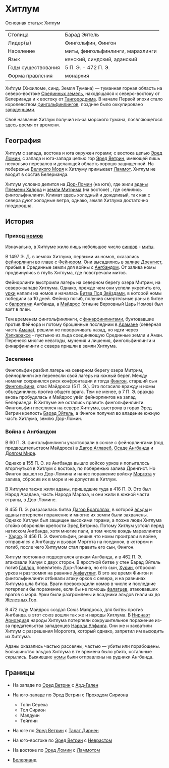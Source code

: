 # Хитлум

Основная статья: Хитлум

|                   |                                   |
|-------------------|-----------------------------------|
|Столица            |Барад Эйтель                       |
|Лидер(ы)           |Фингольфин, Фингон                 |
|Население          |миты, фингольфинлинги, марахлинги  |
|Язык	            |кенский, синдский, аданский        |
|Годы существования |5 П. Э. - 472 П. Э.                |
|Форма правления    |монархия                           |

Хи́тлум (Хизиломе, синд. Земля Тумана) — туманная горная область на
северо-востоке [Срединных земель](Срединные%20Земли.md), находящаяся к
северо-востоку от Белерианда и к востоку от [Тангородрима](Тангородрим.md). В
начале Первой эпохи стало королевством
[фингольфинлингов](Народы/фингольфинлинги.md), позднее было оккупировано
[западенцами](Народы/западенцы.md).

Своё название Хитлум получил из-за морского тумана, появляющегося здесь время
от времени. 

## География

Хитлум с запада, востока и юга окружен горами; с востока цепью
[Эред Ломин](Эред%20Ломин.md), с запада и юга-запада цепью гор
[Эред Ветрин](Эред%20Ветрин.md), имеющей лишь несколько перевалов и делающей
область хорошо защищенной. На побережье [Великого Моря](Великое%20Море.md) к
Хитлуму примыкает [Ламмот](Ламмот.md). Хитлум не входит в состав Белерианда.
 
Хитлум условно делится на [Дор-Ломин](Дор-Ломин.md) (на юге), где жили
[аданы](Народы/аданы.md) [Племени Хадора](Народы/хадорлинги.md) и
[земли Митрима](Митрим.md) (на востоке) , где селились фингольфинлинги. Климат
здесь холодный и дождливый, так как с севера дуют холодные ветра, однако, земля
Хитлума достаточно плодородна.

## История

### Приход [номов](Народы/номы.md)

Изначально, в Хитлуме жило лишь небольшое число [синдов](Народы/синды.md) -
[миты](Народы/миты.md).

В 1497 Э. Д. в землях Хитлума, первыми из номов, оказались
[фейнорлинги](Народы/фейнорлинги.md) во главе с [Фейнором](Личности/Фейнор.md).
Они высадились в [заливе Дренгист](Дренгист.md), прибыв в Срединные земли
для войны с [Ангбандом](Ангбанд.md). От залива номы продвинулись в глубь
Хитлума, где повстречали митов.

Фейнорлинги выстроили лагерь на северном берегу озера Митрим, на северо-западе
Хитлума. Однако, прежде чем они успели укрепить его, [урки](Народы/урки.md)
напали на номов и началась [Битва Под Звёздами](Войны/Первая%20Война.md), в
которой номы победили за 10 дней. Фейнор погиб, получив смертельные раны в
битве с [балрогами](Народы/балроги.md) Ангбанда, а
[Майдрос](Личности/Майдрос.md) (отныне Верховный Царь Номов) был взят в плен.

Тем временем фингольфинлинги, с [финарфинлингами](Народы/финарфинлинги.md),
бунтовавшие против Фейнора и потому брошенные последним в [Арамане](../../Анкором/Араман.md)
(северная часть [Амана](../../Анкором/index.md)), решили не поворачивать назад,
но идти через [Хэлкараксе](Хэлкаракс.md) - пустыню из льда соединяющую
Срединные земли и Аман. Перенеся многие невзгоды, мучения и лишения,
фингольфинлинги и финарфинлинги с севера пришли в земли Хитлума.

### Заселение

Фингольфин разбил лагерь на северном берегу озера Митрим, фейнорлинги же
перенесли свой лагерь на южный берег. Между номами сохранялся риск конфронтации
и тогда [Фингон](Личности/Фингон.md), старший сын
[Фингольфина](Личности/Фингольфин.md), спас Майдроса (5 П. Э.). Это погасило
вражду и номы объединились против общего врага. Тем не менее, в 7 П. Э. вражда
вновь пробудилась и Майдрос увёл фейнорлингов на запад Белерианда. В Хитлуме же
остались править фингольфинлинги. Фингольфин поселился на севере Хитлума,
выстроив в горах Эред Ветрин крепость [Барад Эйтель](Барад%20Эйтель.md), а
Фингон получил во владение южную часть Хитлума, землю Дор-Ломин.

### Война с Ангбандом

В 60 П. Э. фингольфинлинги участвовали в союзе с фейнорлингами (под
предводительством Майдроса) в [Дагор Аглареб](Войны/Вторая%20Война.md),
[Осаде Ангбанда](Войны/Третья%20Война.md) и
[Долгом Мире](Войны/Долгий%20Мир.md).

Однако в 155 П. Э. из Ангбанда вышло войско урков и попыталось вторгнуться в
Хитлум с востока, по побережью залива Дренгист. Но Фингон вышел из Дор-Ломина и
нанес поражение войску [Моргота](Личности/Моргот.md) у залива, сбросив их в
море и не допустив в Хитлум.

В Хитлуме также жили аданы, пришедшие туда в 416 П. Э. Это был Народ Арадана,
часть Народа Мараха, и они жили в южной части страны, в Дор-Ломине.

В 455 П. Э. разразилась битва [Дагор Браголлах](Войны/Четвертая%20Война.md), в
которой [эльды](Народы/эльды.md) и аданы потерпели поражение и многие их земли
были захвачены. Однако Хитлум был защищен высокими горами, а позже люди Хитлума
стойко обороняли крепости Эред Ветрина. Потому Хитлум устоял перед натиском
Ангбанда, хотя многие пали, в том числе вождь марахлингов -
[Хадор](Личности/Хадор.md). В 456 П. Э. Фингольфин, решив что номы проиграли в
войне, отправился к Ангбанду и вызвал Моргота на поединок, в котором и погиб,
после чего Хитлумом стал править его сын, Фингон.

Хитлум постоянно подвергался атакам Ангбанда, и в 462 П. Э. атаковали Хилум с
двух сторон. В яростной битве у стен Барад Эйтель погиб
[Галдор](Личности/Галдор.md), повелитель Дор-Ломина, но его сын,
[Хурин](Личности/Хурин.md), отбросил урков и разгромил на равнине
[Анфауглит](Ард-Гален.md). В это же время Фингон и фингольфинлинги отбивали
атаку орков с севера, и на равнинах Хитлума шла битва. Враги превосходили номов
в числе и последние потерпели бы поражение, если бы не помощь
[фалатцев](Народы/фалатцы.md), атаковавших врагов с моря. Урки были разгромлены
и всадники эльдов гнали их до [Железных Гор](Железные%20Горы.md).

В 472 году Майдрос создал Союз Майдроса, для битвы против Ангбанда. в этот союз
вошли так же и народы Хитлума. В [Нирнаэт Арноэдиад](Войны/Пятая%20Война.md)
народы Хитлума потерпели сокрушительное поражение из-за предательства
западенцев [Народа Улфанга](Народы/ульфганглинги.md). Они же и захватили Хитлум
с разрешения Морогота, который однако, запретил им выходить из Хитлума.

Аданы оказались частью рассеяны, частью — убиты или порабощены. Большинство
эльдов Хитлума в те времена было убито, остальные скрылись. Выжившие
[номы](Народы/номы.md) были отправлены на рудники Ангбанда.

## Границы

*   На западе по [Эред Ветрин](Эред%20Ветрин.md) с [Ард-Гален](Ард-Гален.md)
*   На юго-западе по [Эред Ветрин](Эред%20Ветрин.md) с [Проходом Сириона](Ущелье%20Сириона.md)
    *   Топи Сереха
    *   Тол Сирион
    *   Малдуин
    *   Тейглин
*   На юге по [Эред Ветрин](Эред%20Ветрин.md) с [Талат Дирнен](Талат%20Дирнен.md)
*   На юго-востоке по [Эред Ветрин](Эред%20Ветрин.md) с [Неврастом](Невраст.md)
*   На востоке по [Эред Ломин](Эред%20Ломин.md) с [Ламмотом](Ламмот.md)


*   [Белерианд](index.md)
